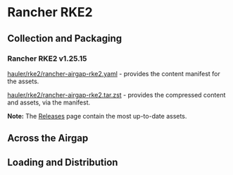 # Rancher RKE2

## Collection and Packaging

### Rancher RKE2 v1.25.15

[hauler/rke2/rancher-airgap-rke2.yaml](https://rancher-airgap.s3.amazonaws.com/v1.6.0/hauler/rke2/rancher-airgap-rke2.yaml) - provides the content manifest for the assets.

[hauler/rke2/rancher-airgap-rke2.tar.zst](https://rancher-airgap.s3.amazonaws.com/v1.6.0/hauler/rke2/rancher-airgap-rke2.tar.zst) - provides the compressed content and assets, via the manifest.

**Note:** The [Releases](https://github.com/zackbradys/rancher-airgap/releases) page contain the most up-to-date assets.

## Across the Airgap

## Loading and Distribution